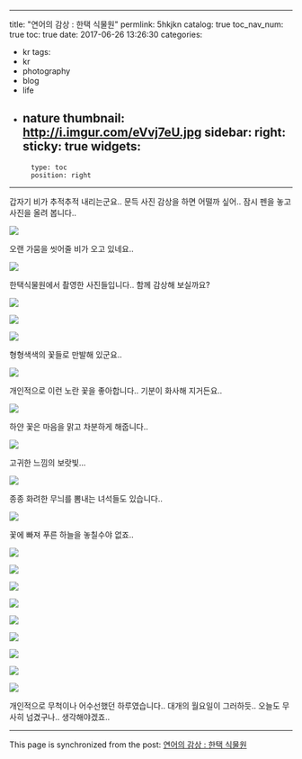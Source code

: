 
---
title: "연어의 감상 : 한택 식물원"
permlink: 5hkjkn
catalog: true
toc_nav_num: true
toc: true
date: 2017-06-26 13:26:30
categories:
- kr
tags:
- kr
- photography
- blog
- life
- nature
thumbnail: http://i.imgur.com/eVvj7eU.jpg
sidebar:
    right:
        sticky: true
widgets:
    -
        type: toc
        position: right
---


갑자기 비가 추적추적 내리는군요..
문득 사진 감상을 하면 어떨까 싶어..
잠시 펜을 놓고 사진을 올려 봅니다..

![](http://i.imgur.com/eVvj7eU.jpg)

오랜 가뭄을 씻어줄 비가 오고 있네요..

![](http://i.imgur.com/b4QYZcn.jpg)

한택식물원에서 촬영한 사진들입니다.. 함께 감상해 보실까요?

![](http://i.imgur.com/DVoGfLH.jpg)

![](http://i.imgur.com/bWkAN6R.jpg)

![](http://i.imgur.com/CWZ2MvD.jpg)

형형색색의 꽃들로 만발해 있군요..

![](http://i.imgur.com/yguwVr9.jpg)

개인적으로 이런 노란 꽃을 좋아합니다..
기분이 화사해 지거든요..

![](http://i.imgur.com/yKZTUyh.jpg)

하얀 꽃은 마음을 맑고 차분하게 해줍니다..

![](http://i.imgur.com/MMIziOG.jpg)

고귀한 느낌의 보랏빛...

![](http://i.imgur.com/Ks7qpkp.jpg)

종종 화려한 무늬를 뽐내는 녀석들도 있습니다..

![](http://i.imgur.com/9MwKN45.jpg)

꽃에 빠져 푸른 하늘을 놓칠수야 없죠..

![](http://i.imgur.com/NxAFwAc.jpg)

![](http://i.imgur.com/ELardML.jpg)

![](http://i.imgur.com/VaXWwgI.jpg)

![](http://i.imgur.com/mbktqvI.jpg)

![](http://i.imgur.com/hJiXyBG.jpg)

![](http://i.imgur.com/m16ExhA.jpg)

![](http://i.imgur.com/Msla3v2.jpg)

![](http://i.imgur.com/48ddpmi.jpg)

![](http://i.imgur.com/hBRJJJG.jpg)

개인적으로 무척이나 어수선했던 하루였습니다..
대개의 월요일이 그러하듯..
오늘도 무사히 넘겼구나.. 생각해야겠죠..

- - -

This page is synchronized from the post: [연어의 감상 : 한택 식물원](https://steemit.com/@jack8831/5hkjkn)
